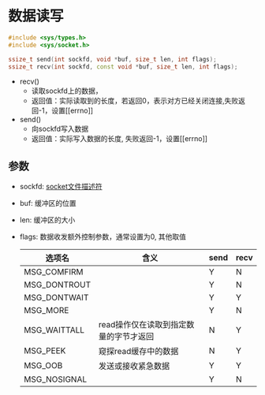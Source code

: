 # 数据读写

```c++
#include <sys/types.h>
#include <sys/socket.h>

ssize_t send(int sockfd, void *buf, size_t len, int flags);
ssize_t recv(int sockfd, const void *buf, size_t len, int flags);
```

- recv()
  - 读取sockfd上的数据，
  - 返回值：实际读取到的长度，若返回0，表示对方已经关闭连接,失败返回-1，设置[[errno]]
- send()
  - 向sockfd写入数据  
  - 返回值：实际写入数据的长度, 失败返回-1，设置[[errno]]

## 参数

- sockfd: [socket文件描述符](Linux_Socket_API_socket()函数.md)
- buf: 缓冲区的位置
- len: 缓冲区的大小
- flags: 数据收发额外控制参数，通常设置为0, 其他取值

    | 选项名 | 含义| send | recv |
    | -- | -- | -- | -- |
    | MSG_COMFIRM |  | Y | N |
    |MSG_DONTROUT||Y|N|
    |MSG_DONTWAIT||Y|Y|
    |MSG_MORE||Y|N|
    |MSG_WAITTALL|read操作仅在读取到指定数量的字节才返回|N|Y|
    |MSG_PEEK|窥探read缓存中的数据|N|Y|
    |MSG_OOB |发送或接收紧急数据|Y|Y|
    |MSG_NOSIGNAL||Y|N|